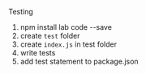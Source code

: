 Testing

1. npm install lab code --save
2. create `test` folder
3. create `index.js` in test folder
4. write tests
5. add test statement to package.json
